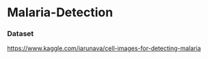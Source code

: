 # Malaria-Detection

### Dataset
 https://www.kaggle.com/iarunava/cell-images-for-detecting-malaria
